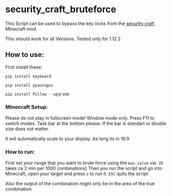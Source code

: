 # security_craft_bruteforce

This Script can be used to bypass the key locks from the [security craft](https://www.curseforge.com/minecraft/mc-mods/security-craft) Minecraft mod.

This should work for all Versions. Tested only for 1.12.2

## How to use:
First install these:

`pip install keyboard`

`pip install pyautogui`

`pip install Pillow --upgrade`


### Minecraft Setup:
Please do not play in fullscreen mode! Window mode only. Press F11 to switch modes. 
Task bar at the bottom please. If the bar is standart or double size does not matter. 

It will automatically scale to your display. As long its in 16:9

### How to run:
First set your range that you want to brute force using the `max_value` var. (it takes ca 2 min per 1000 combinations)
Then you run the script and go into Minecraft, open your target and press `z` to run it. `ESC` quits the script. 

Also the output of the combination might only be in the area of the true combination.
